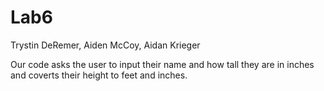 # Lab6

Trystin DeRemer, Aiden McCoy, Aidan Krieger

Our code asks the user to input their name and how tall they are in inches and coverts their height to feet and inches.